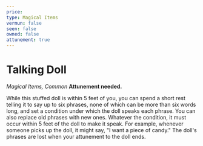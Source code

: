 ```yaml
---
price: 
type: Magical Items
vermun: false
seen: false
owned: false
attunement: true
---
```

# Talking Doll

*Magical Items, Common* **Attunement needed.**

While this stuffed doll is within 5 feet of you, you can spend a short rest telling it to say up to six phrases, none of which can be more than six words long, and set a condition under which the doll speaks each phrase. You can also replace old phrases with new ones. Whatever the condition, it must occur within 5 feet of the doll to make it speak. For example, whenever someone picks up the doll, it might say, "I want a piece of candy." The doll's phrases are lost when your attunement to the doll ends.